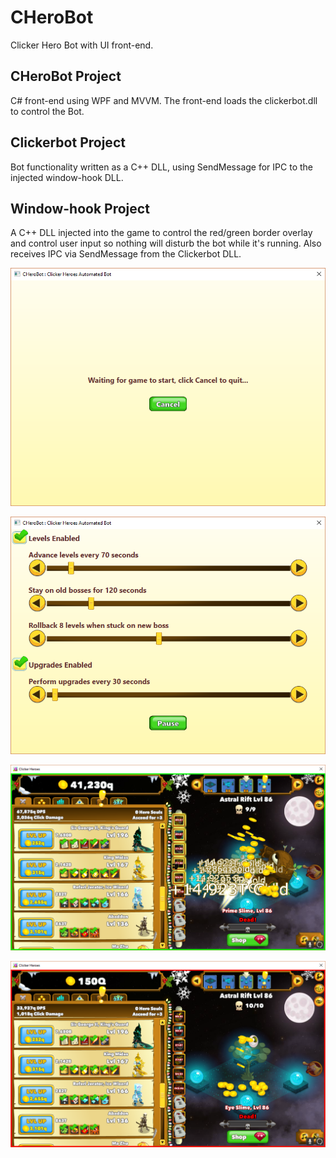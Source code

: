 # CHeroBot
Clicker Hero Bot with UI front-end.

## CHeroBot Project
C# front-end using WPF and MVVM. The front-end loads the clickerbot.dll to control the Bot.

## Clickerbot Project
Bot functionality written as a C++ DLL, using SendMessage for IPC to the injected window-hook DLL.

## Window-hook Project
A C++ DLL injected into the game to control the red/green border overlay and control user input so nothing will disturb the bot while it's running. Also receives IPC via SendMessage from the Clickerbot DLL.


![Bot waiting for game to launch](/screenshots/waiting.png?raw=true "Bot waiting for game to launch")

![Bot running](/screenshots/running.png?raw=true "Bot running")

![Bot injected and running](/screenshots/game-running.png?raw=true "Bot injected and running")

![Bot injected and paused](/screenshots/paused.png?raw=true "Bot injected and paused")